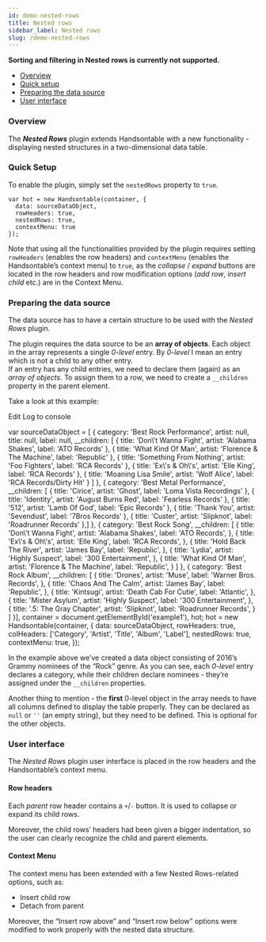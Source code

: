 ```yaml
---
id: demo-nested-rows
title: Nested rows
sidebar_label: Nested rows
slug: /demo-nested-rows
---
```


**Sorting and filtering in Nested rows is currently not supported.**

*   [Overview](#overview)
*   [Quick setup](#quick-setup)
*   [Preparing the data source](#data-source)
*   [User interface](#ui)

### Overview

The **_Nested Rows_** plugin extends Handsontable with a new functionality - displaying nested structures in a two-dimensional data table.

### Quick Setup

To enable the plugin, simply set the `nestedRows` property to `true`.

    var hot = new Handsontable(container, {
      data: sourceDataObject,
      rowHeaders: true,
      nestedRows: true,
      contextMenu: true
    });

Note that using all the functionalities provided by the plugin requires setting `rowHeaders` (enables the row headers) and `contextMenu` (enables the Handsontable’s context menu) to `true`, as the _collapse_ / _expand_ buttons are located in the row headers and row modification options (_add row_, _insert child_ etc.) are in the Context Menu.

### Preparing the data source

The data source has to have a certain structure to be used with the _Nested Rows_ plugin.

The plugin requires the data source to be an **array of objects**. Each object in the array represents a single _0-level_ entry. By _0-level_ I mean an entry which is not a child to any other entry.  
If an entry has any child entries, we need to declare them (again) as an _array of objects_. To assign them to a row, we need to create a `__children` property in the parent element.  
  
Take a look at this example:

Edit Log to console

var sourceDataObject = \[ { category: 'Best Rock Performance', artist: null, title: null, label: null, \_\_children: \[ { title: 'Don\\'t Wanna Fight', artist: 'Alabama Shakes', label: 'ATO Records' }, { title: 'What Kind Of Man', artist: 'Florence & The Machine', label: 'Republic' }, { title: 'Something From Nothing', artist: 'Foo Fighters', label: 'RCA Records' }, { title: 'Ex\\'s & Oh\\'s', artist: 'Elle King', label: 'RCA Records' }, { title: 'Moaning Lisa Smile', artist: 'Wolf Alice', label: 'RCA Records/Dirty Hit' } \] }, { category: 'Best Metal Performance', \_\_children: \[ { title: 'Cirice', artist: 'Ghost', label: 'Loma Vista Recordings' }, { title: 'Identity', artist: 'August Burns Red', label: 'Fearless Records' }, { title: '512', artist: 'Lamb Of God', label: 'Epic Records' }, { title: 'Thank You', artist: 'Sevendust', label: '7Bros Records' }, { title: 'Custer', artist: 'Slipknot', label: 'Roadrunner Records' },\] }, { category: 'Best Rock Song', \_\_children: \[ { title: 'Don\\'t Wanna Fight', artist: 'Alabama Shakes', label: 'ATO Records', }, { title: 'Ex\\'s & Oh\\'s', artist: 'Elle King', label: 'RCA Records', }, { title: 'Hold Back The River', artist: 'James Bay', label: 'Republic', }, { title: 'Lydia', artist: 'Highly Suspect', label: '300 Entertainment', }, { title: 'What Kind Of Man', artist: 'Florence & The Machine', label: 'Republic', } \] }, { category: 'Best Rock Album', \_\_children: \[ { title: 'Drones', artist: 'Muse', label: 'Warner Bros. Records', }, { title: 'Chaos And The Calm', artist: 'James Bay', label: 'Republic', }, { title: 'Kintsugi', artist: 'Death Cab For Cutie', label: 'Atlantic', }, { title: 'Mister Asylum', artist: 'Highly Suspect', label: '300 Entertainment', }, { title: '.5: The Gray Chapter', artist: 'Slipknot', label: 'Roadrunner Records', } \] }\], container = document.getElementById('example1'), hot; hot = new Handsontable(container, { data: sourceDataObject, rowHeaders: true, colHeaders: \['Category', 'Artist', 'Title', 'Album', 'Label'\], nestedRows: true, contextMenu: true, });

In the example above we’ve created a data object consisting of 2016’s Grammy nominees of the “Rock” genre. As you can see, each _0-level_ entry declares a category, while their children declare nominees - they’re assigned under the `__children` properties.  
  
Another thing to mention - the **first** 0-level object in the array needs to have all columns defined to display the table properly. They can be declared as `null` or `''` (an empty string), but they need to be defined. This is optional for the other objects.

### User interface

The _Nested Rows_ plugin user interface is placed in the row headers and the Handsontable’s context menu.

#### Row headers

Each _parent_ row header contains a `+`/`-` button. It is used to collapse or expand its child rows.  
  
Moreover, the child rows’ headers had been given a bigger indentation, so the user can clearly recognize the child and parent elements.

#### Context Menu

The context menu has been extended with a few Nested Rows-related options, such as:

*   Insert child row
*   Detach from parent

Moreover, the “Insert row above” and “Insert row below” options were modified to work properly with the nested data structure.

